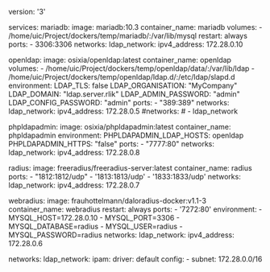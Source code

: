 version: '3'

services:
  mariadb:
    image: mariadb:10.3
    container_name: mariadb
    volumes:
      - /home/uic/Project/dockers/temp/mariadb/:/var/lib/mysql
    restart: always
    ports:
      - 3306:3306
    networks:
      ldap_network:
        ipv4_address: 172.28.0.10

  openldap:
    image: osixia/openldap:latest
    container_name: openldap
    volumes:
      - /home/uic/Project/dockers/temp/openldap/data/:/var/lib/ldap
      - /home/uic/Project/dockers/temp/openldap/ldap.d/:/etc/ldap/slapd.d
    environment:
      LDAP_TLS: false
      LDAP_ORGANISATION: "MyCompany"
      LDAP_DOMAIN: "ldap.server.rlik"
      LDAP_ADMIN_PASSWORD: "admin"
      LDAP_CONFIG_PASSWORD: "admin"
    ports:
      - "389:389"
    networks:
      ldap_network:
        ipv4_address: 172.28.0.5
        #networks:
        # - ldap_network

  phpldapadmin:
    image: osixia/phpldapadmin:latest
    container_name: phpldapadmin
    environment:
      PHPLDAPADMIN_LDAP_HOSTS: openldap
      PHPLDAPADMIN_HTTPS: "false"
    ports:
      - "7777:80"
    networks:
      ldap_network:
        ipv4_address: 172.28.0.8

  radius:
    image: freeradius/freeradius-server:latest
    container_name: radius
    ports:
      - "1812:1812/udp"
      - '1813:1813/udp'
      - '1833:1833/udp'
    networks:
      ldap_network:
        ipv4_address: 172.28.0.7

  webradius:
    image: frauhottelmann/daloradius-docker:v1.1-3
    container_name: webradius
    restart: always
    ports:
      - '7272:80'
    environment:
      - MYSQL_HOST=172.28.0.10
      - MYSQL_PORT=3306
      - MYSQL_DATABASE=radius
      - MYSQL_USER=radius
      - MYSQL_PASSWORD=radius
    networks:
      ldap_network:
        ipv4_address: 172.28.0.6

networks:
  ldap_network:
    ipam:
      driver: default
      config:
        - subnet: 172.28.0.0/16
                                                                
